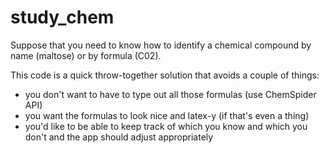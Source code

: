 # study_chem

Suppose that you need to know how to identify a chemical compound by name (maltose) or by formula (C02).

This code is a quick throw-together solution that avoids a couple of things:

* you don't want to have to type out all those formulas (use ChemSpider API)
* you want the formulas to look nice and latex-y (if that's even a thing)
* you'd like to be able to keep track of which you know and which you don't and the app should adjust appropriately
